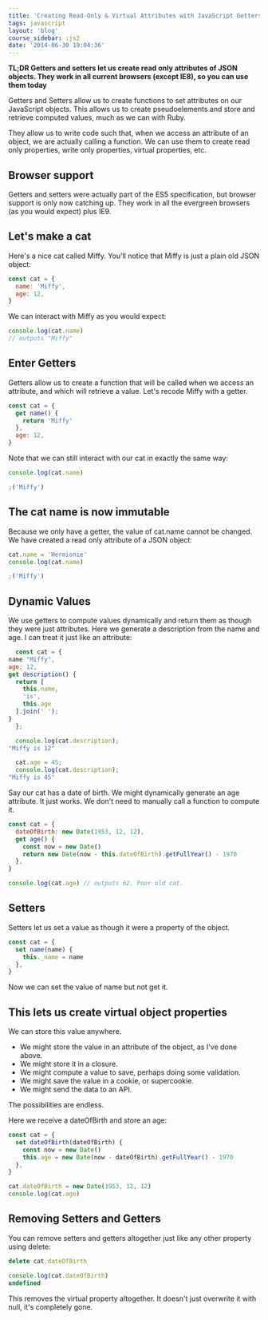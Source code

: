 ```yaml
---
title: 'Creating Read-Only & Virtual Attributes with JavaScript Getters and Setters'
tags: javascript
layout: 'blog'
course_sidebar: :js2
date: '2014-06-30 19:04:36'
---
```


**TL;DR Getters and setters let us create read only attributes of JSON objects. They work in all current browsers (except IE8), so you can use them today**

Getters and Setters allow us to create functions to set attributes on our JavaScript objects. This allows us to create pseudoelements and store and retrieve computed values, much as we can with Ruby.

They allow us to write code such that, when we access an attribute of an object, we are actually calling a function. We can use them to create read only properties, write only properties, virtual properties, etc.

## Browser support

Getters and setters were actually part of the ES5 specification, but browser support is only now catching up. They work in all the evergreen browsers (as you would expect) plus IE9.

## Let's make a cat

Here's a nice cat called Miffy. You'll notice that Miffy is just a plain old JSON object:

```js
const cat = {
  name: 'Miffy',
  age: 12,
}
```

We can interact with Miffy as you would expect:

```js
console.log(cat.name)
// outputs "Miffy"
```

## Enter Getters

Getters allow us to create a function that will be called when we access an attribute, and which will retrieve a value. Let's recode Miffy with a getter.

```js
const cat = {
  get name() {
    return 'Miffy'
  },
  age: 12,
}
```

Note that we can still interact with our cat in exactly the same way:

```js
console.log(cat.name)

;('Miffy')
```

## The cat name is now immutable

Because we only have a getter, the value of cat.name cannot be changed. We have created a read only attribute of a JSON object:

```js
cat.name = 'Hermionie'
console.log(cat.name)

;('Miffy')
```

## Dynamic Values

We use getters to compute values dynamically and return them as though they were just attributes. Here we generate a description from the name and age. I can treat it just like an attribute:

```js
  const cat = {
name "Miffy",
age: 12,
get description() {
  return [
    this.name,
    'is',
    this.age
  ].join(' ');
}
  };

  console.log(cat.description);
"Miffy is 12"

  cat.age = 45;
  console.log(cat.description);
"Miffy is 45"
```

Say our cat has a date of birth. We might dynamically generate an age attribute. It just works. We don't need to manually call a function to compute it.

```js
const cat = {
  dateOfBirth: new Date(1953, 12, 12),
  get age() {
    const now = new Date()
    return new Date(now - this.dateOfBirth).getFullYear() - 1970
  },
}

console.log(cat.age) // outputs 62. Poor old cat.
```

## Setters

Setters let us set a value as though it were a property of the object.

```js
const cat = {
  set name(name) {
    this._name = name
  },
}
```

Now we can set the value of name but not get it.

## This lets us create virtual object properties

We can store this value anywhere.

- We might store the value in an attribute of the object, as I've done above.
- We might store it in a closure.
- We might compute a value to save, perhaps doing some validation.
- We might save the value in a cookie, or supercookie.
- We might send the data to an API.

The possibilities are endless.

Here we receive a dateOfBirth and store an age:

```js
const cat = {
  set dateOfBirth(dateOfBirth) {
    const now = new Date()
    this.age = new Date(now - dateOfBirth).getFullYear() - 1970
  },
}

cat.dateOfBirth = new Date(1953, 12, 12)
console.log(cat.age)
```

## Removing Setters and Getters

You can remove setters and getters altogether just like any other property using delete:

```js
delete cat.dateOfBirth

console.log(cat.dateOfBirth)
undefined
```

This removes the virtual property altogether. It doesn't just overwrite it with null, it's completely gone.
